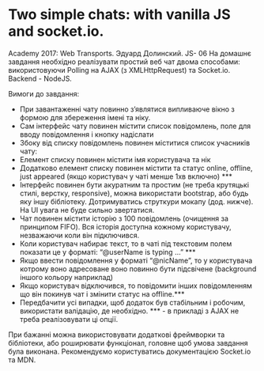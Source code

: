 Two simple chats: with vanilla JS and socket.io.
===================

Academy 2017: Web Transports. Эдуард Долинский. JS- 06
На домашнє завдання необхідно реалізувати простий веб чат двома способами: використовуючи Polling на AJAX (з XMLHttpRequest) та Socket.io. Backend - NodeJS.

Вимоги до завдання:
- При завантаженні чату повинно з’являтися випливаюче вікно з формою для збереження імені та ніку.
- Сам інтерфейс чату повинен містити список повідомлень, поле для вводу повідомлення і кнопку надіслати
- Збоку від списку повідомлень повинен міститися список учасників чату:
- Елемент списку повинен містити імя користувача та нік
- Додатково елемент списку повинен містити та статус online, offline, just appeared (якщо користувач у чаті менше 1хв включно) ***
- Інтерфейс повинен бути акуратним та простим (не треба крутяцькі стилі, верстку, responsive), можна використати bootstrap, або будь яку іншу бібліотеку. Дотримуватись струткури мокапу (дод. нижче). На UI увага не буде сильно звертатися.
- Чат повинен містити історію з 100 повідомлень (очищення за принципом FIFO). Вся історія доступна кожному користувачу, незважаючи коли він підключився.
- Коли користувач набирає текст, то в чаті під текстовим полем показати це у форматі: “@userName is typing …” ***
- Якщо ввести повідомлення у форматі “@nicName”, то у користувача котрому воно адресоване воно повинно бути підсвічене (background іншого кольору наприклад)
- Якщо користувач відключився, то повідомити інших повідомленням що він покинув чат і змінити статус на offline.***
- Передбачити усі випадки, щоб додаток був стабільним і робочим, використати валідацію, де необхідно.
*** - в прикладі з AJAX не треба реалізовувати ці опції.

При бажанні можна використовувати додаткові фреймворки та бібліотеки, або роширювати функціонал, головне щоб умова завдання була виконана. Рекомендуємо користуватись документацією Socket.io та MDN.
